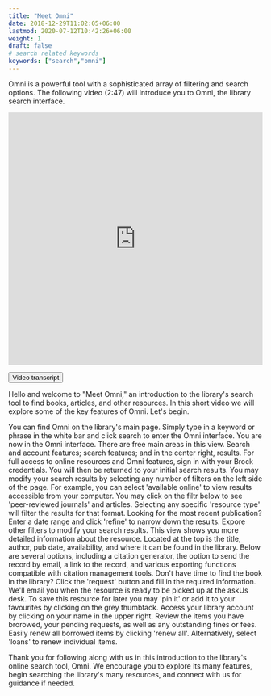 ```yaml
---
title: "Meet Omni"
date: 2018-12-29T11:02:05+06:00
lastmod: 2020-07-12T10:42:26+06:00
weight: 1
draft: false
# search related keywords
keywords: ["search","omni"]
---
```


Omni is a powerful tool with a sophisticated array of filtering and search options. The following video (2:47) will introduce you to Omni, the library search interface. 

<iframe width="100%" height="500" src="https://www.youtube.com/embed/yAscuAX_vYw" title="YouTube video player" frameborder="0" allow="accelerometer; autoplay; clipboard-write; encrypted-media; gyroscope; picture-in-picture" allowfullscreen></iframe>

<link rel="stylesheet" href="https://www.w3schools.com/w3css/4/w3.css">


<button onclick="myFunction('Demo1')" class="w3-btn w3-block w3-red w3-left-align">Video transcript</button>
<div id="Demo1" class="w3-container w3-hide">
<p>Hello and welcome to "Meet Omni," an introduction to the library's search tool to find books, articles, and other resources. In this short video we will explore some of the key features of Omni. Let's begin.
</p>

<p>
You can find Omni on the library's main page. Simply type in a keyword or phrase in the white bar and click search to enter the Omni interface. You are now in the Omni interface. There are free main areas in this view. Search and account features; search features; and in the center right, results. For full access to online resources and Omni features, sign in with your Brock credentials. You will then be returned to your initial search results. You may modify your search results by selecting any number of filters on the left side of the page. For example, you can select 'available online' to view results accessible from your computer. You may click on the filtr below to see 'peer-reviewed journals' and articles. Selecting any specific 'resource type' will filter the results for that format. Looking for the most recent publication? Enter a date range and click 'refine' to narrow down the results. Expore other filters to modify your search results. This view shows you more detailed information about the resource. Located at the top is the title, author, pub date, availability, and where it can be found in the library. Below are several options, including a citation generator, the option to send the record by email, a link to the record, and various exporting functions compatible with citation management tools. Don't have time to find the book in the library? Click the 'request' button and fill in the required information. We'll email you when the resource is ready to be picked up at the askUs desk. To save this resource for later you may 'pin it' or add it to your favourites by clicking on the grey thumbtack. Access your library account by clicking on your name in the upper right. Review the items you have brorowed, your pending requests, as well as any outstanding fines or fees. Easily renew all borrowed items by clicking 'renew all'. Alternatively, select 'loans' to renew individual items.
</p>

<p>
Thank you for following along with us in this introduction to the library's online search tool, Omni. We encourage you to explore its many features, begin searching the library's many resources, and connect with us for guidance if needed.
</p>

</div>

</div>
<script>
function myFunction(id) {
  var x = document.getElementById(id);
  if (x.className.indexOf("w3-show") == -1) {
    x.className += " w3-show";
  } else { 
    x.className = x.className.replace(" w3-show", "");
  }
}
</script>